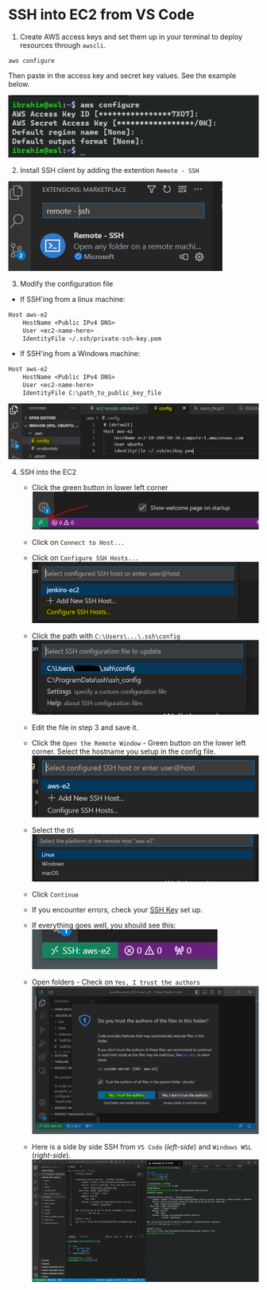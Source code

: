 # SSH into EC2 from VS Code

1. Create AWS access keys and set them up in your terminal to deploy resources through `awscli`.
```
aws configure
```
Then paste in the access key and secret key values. See the example below.

![](./images/ssh1.PNG)

2. Install SSH client by adding the extention `Remote - SSH`

![](./images/ssh2.PNG)

3. Modify the configuration file
* If SSH'ing from a linux machine:
```
Host aws-e2
    HostName <Public IPv4 DNS>
    User <ec2-name-here>
    IdentityFile ~/.ssh/private-ssh-key.pem
```
* If SSH'ing from a Windows machine:
```
Host aws-e2
    HostName <Public IPv4 DNS>
    User <ec2-name-here>
    IdentityFile C:\path_to_public_key_file
```

![](./images/ssh3.PNG)

4. SSH into the EC2
    * Click the green button in lower left corner
    ![](./images/ssh4.PNG)

    * Click on `Connect to Host...`

    * Click on `Configure SSH Hosts...`
    ![](./images/ssh7.PNG)

    * Click the path with `C:\Users\...\.ssh\config`
    ![](./images/ssh8.PNG)

    * Edit the file in step 3 and save it.
    * Click the `Open the Remote Window` - Green button on the lower left corner. Select the hostname you setup in the config file.
    ![](./images/ssh9.PNG)

    * Select the `OS`
    ![](./images/ssh10.PNG)

    * Click `Continue`

    * If you encounter errors, check your [SSH Key](https://www.baeldung.com/linux/ssh-key-format-issues-invalid-format-error) set up.

    * If everything goes well, you should see this:
    ![](./images/ssh11.PNG)

    * Open folders - Check on `Yes, I trust the authors`
    ![](./images/ssh12.PNG)

    * Here is a side by side SSH from `VS Code` (*left-side*) and `Windows WSL` (*right-side*).
    ![](./images/ssh13.PNG)

